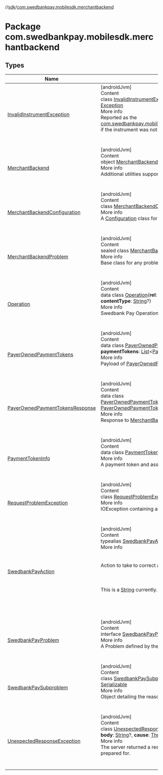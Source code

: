 //[sdk](../../index.md)/[com.swedbankpay.mobilesdk.merchantbackend](index.md)



# Package com.swedbankpay.mobilesdk.merchantbackend  


## Types  
  
|  Name |  Summary | 
|---|---|
| <a name="com.swedbankpay.mobilesdk.merchantbackend/InvalidInstrumentException///PointingToDeclaration/"></a>[InvalidInstrumentException](-invalid-instrument-exception/index.md)| <a name="com.swedbankpay.mobilesdk.merchantbackend/InvalidInstrumentException///PointingToDeclaration/"></a>[androidJvm]  <br>Content  <br>class [InvalidInstrumentException](-invalid-instrument-exception/index.md)(**instrument**: [String](https://kotlinlang.org/api/latest/jvm/stdlib/kotlin/-string/index.html), **cause**: [Throwable](https://kotlinlang.org/api/latest/jvm/stdlib/kotlin/-throwable/index.html)?) : [Exception](https://developer.android.com/reference/kotlin/java/lang/Exception.html)  <br>More info  <br>Reported as the [com.swedbankpay.mobilesdk.PaymentViewModel.RichState.updateException](../com.swedbankpay.mobilesdk/-payment-view-model/-rich-state/update-exception.md) if the instrument was not valid for the payment order.  <br><br><br>|
| <a name="com.swedbankpay.mobilesdk.merchantbackend/MerchantBackend///PointingToDeclaration/"></a>[MerchantBackend](-merchant-backend/index.md)| <a name="com.swedbankpay.mobilesdk.merchantbackend/MerchantBackend///PointingToDeclaration/"></a>[androidJvm]  <br>Content  <br>object [MerchantBackend](-merchant-backend/index.md)  <br>More info  <br>Additional utilities supported by the Merchant Backend  <br><br><br>|
| <a name="com.swedbankpay.mobilesdk.merchantbackend/MerchantBackendConfiguration///PointingToDeclaration/"></a>[MerchantBackendConfiguration](-merchant-backend-configuration/index.md)| <a name="com.swedbankpay.mobilesdk.merchantbackend/MerchantBackendConfiguration///PointingToDeclaration/"></a>[androidJvm]  <br>Content  <br>class [MerchantBackendConfiguration](-merchant-backend-configuration/index.md) : [Configuration](../com.swedbankpay.mobilesdk/-configuration/index.md)  <br>More info  <br>A [Configuration](../com.swedbankpay.mobilesdk/-configuration/index.md) class for the Merchant Backend API.  <br><br><br>|
| <a name="com.swedbankpay.mobilesdk.merchantbackend/MerchantBackendProblem///PointingToDeclaration/"></a>[MerchantBackendProblem](-merchant-backend-problem/index.md)| <a name="com.swedbankpay.mobilesdk.merchantbackend/MerchantBackendProblem///PointingToDeclaration/"></a>[androidJvm]  <br>Content  <br>sealed class [MerchantBackendProblem](-merchant-backend-problem/index.md) : [Problem](../com.swedbankpay.mobilesdk/-problem/index.md)  <br>More info  <br>Base class for any problems encountered in the payment.  <br><br><br>|
| <a name="com.swedbankpay.mobilesdk.merchantbackend/Operation///PointingToDeclaration/"></a>[Operation](-operation/index.md)| <a name="com.swedbankpay.mobilesdk.merchantbackend/Operation///PointingToDeclaration/"></a>[androidJvm]  <br>Content  <br>data class [Operation](-operation/index.md)(**rel**: [String](https://kotlinlang.org/api/latest/jvm/stdlib/kotlin/-string/index.html)?, **method**: [String](https://kotlinlang.org/api/latest/jvm/stdlib/kotlin/-string/index.html)?, **href**: [String](https://kotlinlang.org/api/latest/jvm/stdlib/kotlin/-string/index.html)?, **contentType**: [String](https://kotlinlang.org/api/latest/jvm/stdlib/kotlin/-string/index.html)?)  <br>More info  <br>Swedbank Pay Operation.  <br><br><br>|
| <a name="com.swedbankpay.mobilesdk.merchantbackend/PayerOwnedPaymentTokens///PointingToDeclaration/"></a>[PayerOwnedPaymentTokens](-payer-owned-payment-tokens/index.md)| <a name="com.swedbankpay.mobilesdk.merchantbackend/PayerOwnedPaymentTokens///PointingToDeclaration/"></a>[androidJvm]  <br>Content  <br>data class [PayerOwnedPaymentTokens](-payer-owned-payment-tokens/index.md)(**id**: [String](https://kotlinlang.org/api/latest/jvm/stdlib/kotlin/-string/index.html), **payerReference**: [String](https://kotlinlang.org/api/latest/jvm/stdlib/kotlin/-string/index.html), **paymentTokens**: [List](https://kotlinlang.org/api/latest/jvm/stdlib/kotlin.collections/-list/index.html)<[PaymentTokenInfo](-payment-token-info/index.md)>)  <br>More info  <br>Payload of [PayerOwnedPaymentTokensResponse](-payer-owned-payment-tokens-response/index.md)  <br><br><br>|
| <a name="com.swedbankpay.mobilesdk.merchantbackend/PayerOwnedPaymentTokensResponse///PointingToDeclaration/"></a>[PayerOwnedPaymentTokensResponse](-payer-owned-payment-tokens-response/index.md)| <a name="com.swedbankpay.mobilesdk.merchantbackend/PayerOwnedPaymentTokensResponse///PointingToDeclaration/"></a>[androidJvm]  <br>Content  <br>data class [PayerOwnedPaymentTokensResponse](-payer-owned-payment-tokens-response/index.md)(**payerOwnedPaymentTokens**: [PayerOwnedPaymentTokens](-payer-owned-payment-tokens/index.md), **operations**: [List](https://kotlinlang.org/api/latest/jvm/stdlib/kotlin.collections/-list/index.html)<[Operation](-operation/index.md)>)  <br>More info  <br>Response to [MerchantBackend.getPayerOwnedPaymentTokens](-merchant-backend/get-payer-owned-payment-tokens.md)  <br><br><br>|
| <a name="com.swedbankpay.mobilesdk.merchantbackend/PaymentTokenInfo///PointingToDeclaration/"></a>[PaymentTokenInfo](-payment-token-info/index.md)| <a name="com.swedbankpay.mobilesdk.merchantbackend/PaymentTokenInfo///PointingToDeclaration/"></a>[androidJvm]  <br>Content  <br>data class [PaymentTokenInfo](-payment-token-info/index.md)  <br>More info  <br>A payment token and associated information.  <br><br><br>|
| <a name="com.swedbankpay.mobilesdk.merchantbackend/RequestProblemException///PointingToDeclaration/"></a>[RequestProblemException](-request-problem-exception/index.md)| <a name="com.swedbankpay.mobilesdk.merchantbackend/RequestProblemException///PointingToDeclaration/"></a>[androidJvm]  <br>Content  <br>class [RequestProblemException](-request-problem-exception/index.md)(**problem**: [Problem](../com.swedbankpay.mobilesdk/-problem/index.md)) : [IOException](https://developer.android.com/reference/kotlin/java/io/IOException.html)  <br>More info  <br>IOException containing an RFC 7807 Problem object describing the error.  <br><br><br>|
| <a name="com.swedbankpay.mobilesdk.merchantbackend/SwedbankPayAction///PointingToDeclaration/"></a>[SwedbankPayAction](index.md#%5Bcom.swedbankpay.mobilesdk.merchantbackend%2FSwedbankPayAction%2F%2F%2FPointingToDeclaration%2F%5D%2FClasslikes%2F-859440000)| <a name="com.swedbankpay.mobilesdk.merchantbackend/SwedbankPayAction///PointingToDeclaration/"></a>[androidJvm]  <br>Content  <br>typealias [SwedbankPayAction](index.md#%5Bcom.swedbankpay.mobilesdk.merchantbackend%2FSwedbankPayAction%2F%2F%2FPointingToDeclaration%2F%5D%2FClasslikes%2F-859440000) = [String](https://kotlinlang.org/api/latest/jvm/stdlib/kotlin/-string/index.html)  <br>More info  <br><br><br>Action to take to correct a problem reported by the Swedbank Pay backend.<br><br><br><br>This is a [String](https://kotlinlang.org/api/latest/jvm/stdlib/kotlin/-string/index.html) currently. Please refer to Swedbank Pay for possible values.<br><br>  <br><br><br>|
| <a name="com.swedbankpay.mobilesdk.merchantbackend/SwedbankPayProblem///PointingToDeclaration/"></a>[SwedbankPayProblem](-swedbank-pay-problem/index.md)| <a name="com.swedbankpay.mobilesdk.merchantbackend/SwedbankPayProblem///PointingToDeclaration/"></a>[androidJvm]  <br>Content  <br>interface [SwedbankPayProblem](-swedbank-pay-problem/index.md)  <br>More info  <br>A Problem defined by the Swedbank Pay backend.  <br><br><br>|
| <a name="com.swedbankpay.mobilesdk.merchantbackend/SwedbankPaySubproblem///PointingToDeclaration/"></a>[SwedbankPaySubproblem](-swedbank-pay-subproblem/index.md)| <a name="com.swedbankpay.mobilesdk.merchantbackend/SwedbankPaySubproblem///PointingToDeclaration/"></a>[androidJvm]  <br>Content  <br>class [SwedbankPaySubproblem](-swedbank-pay-subproblem/index.md)(**name**: [String](https://kotlinlang.org/api/latest/jvm/stdlib/kotlin/-string/index.html)?, **description**: [String](https://kotlinlang.org/api/latest/jvm/stdlib/kotlin/-string/index.html)?) : [Serializable](https://developer.android.com/reference/kotlin/java/io/Serializable.html)  <br>More info  <br>Object detailing the reason for a [SwedbankPayProblem](-swedbank-pay-problem/index.md).  <br><br><br>|
| <a name="com.swedbankpay.mobilesdk.merchantbackend/UnexpectedResponseException///PointingToDeclaration/"></a>[UnexpectedResponseException](-unexpected-response-exception/index.md)| <a name="com.swedbankpay.mobilesdk.merchantbackend/UnexpectedResponseException///PointingToDeclaration/"></a>[androidJvm]  <br>Content  <br>class [UnexpectedResponseException](-unexpected-response-exception/index.md)(**status**: [Int](https://kotlinlang.org/api/latest/jvm/stdlib/kotlin/-int/index.html), **contentType**: [String](https://kotlinlang.org/api/latest/jvm/stdlib/kotlin/-string/index.html)?, **body**: [String](https://kotlinlang.org/api/latest/jvm/stdlib/kotlin/-string/index.html)?, **cause**: [Throwable](https://kotlinlang.org/api/latest/jvm/stdlib/kotlin/-throwable/index.html)?) : [IOException](https://developer.android.com/reference/kotlin/java/io/IOException.html)  <br>More info  <br>The server returned a response that [MerchantBackendConfiguration](-merchant-backend-configuration/index.md) was not prepared for.  <br><br><br>|

